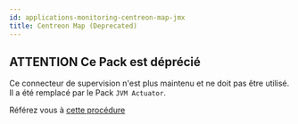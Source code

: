 ```yaml
---
id: applications-monitoring-centreon-map-jmx
title: Centreon Map (Deprecated)
---
```


## **ATTENTION** Ce Pack est déprécié

Ce connecteur de supervision n'est plus maintenu et ne doit pas être utilisé. Il a été remplacé par le Pack `JVM Actuator`.

Référez vous à [cette procédure](applications-jvm-actuator.md)
